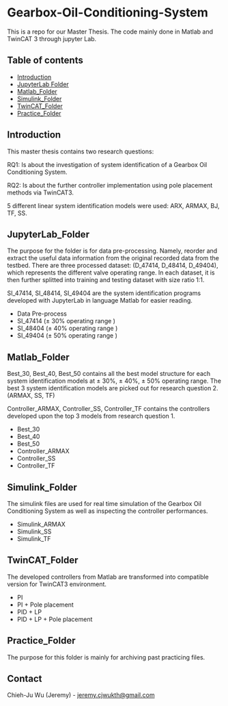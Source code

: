 # Gearbox-Oil-Conditioning-System
This is a repo for our Master Thesis. The code mainly done in Matlab and TwinCAT 3 through jupyter Lab.


## Table of contents

<!--ts-->
   * [Introduction](#Introduction)
   * [JupyterLab Folder](#JupyterLab_Folder)
   * [Matlab_Folder](#Matlab_Folder)
   * [Simulink_Folder](#Simulink_Folder)
   * [TwinCAT_Folder](#TwinCAT_Folder)
   * [Practice_Folder](#Practice_Folder)

<!--te-->

<!-- ABOUT THE PROJECT -->
## Introduction
This master thesis contains two research questions:

RQ1: Is about the investigation of system identification of a Gearbox Oil Conditioning System.

RQ2: Is about the further controller implementation using pole placement methods via TwinCAT3.

5 different linear system identification models were used: ARX, ARMAX, BJ, TF, SS.

## JupyterLab_Folder
The purpose for the folder is for data pre-processing. Namely, reorder and extract the useful data information from the original recorded data from the testbed. There are three processed dataset: (D_47414, D_48414, D_49404), which represents the different valve operating range. In each dataset, it is then further splitted into training and testing dataset with size ratio 1:1.

SI_47414, SI_48414, SI_49404 are the system identification programs developed with JupyterLab in language Matlab for easier reading.

* Data Pre-process
* SI_47414 (± 30% operating range )
* SI_48404 (± 40% operating range )
* SI_49404 (± 50% operating range )

## Matlab_Folder
Best_30, Best_40, Best_50 contains all the best model structure for each system identification models at ± 30%, ± 40%, ± 50% operating range. The best 3 system identification models are picked out for research question 2. (ARMAX, SS, TF)

Controller_ARMAX, Controller_SS, Controller_TF contains the controllers developed upon the top 3 models from research question 1.

* Best_30
* Best_40
* Best_50
* Controller_ARMAX
* Controller_SS
* Controller_TF

## Simulink_Folder
The simulink files are used for real time simulation of the Gearbox Oil Conditioning System as well as inspecting the controller performances.
* Simulink_ARMAX
* Simulink_SS
* Simulink_TF

## TwinCAT_Folder
The developed controllers from Matlab are transformed into compatible version for TwinCAT3 environment.
* PI
* PI + Pole placement
* PID + LP
* PID + LP + Pole placement

## Practice_Folder
The purpose for this folder is mainly for archiving past practicing files.

<!-- CONTACT -->
## Contact

Chieh-Ju Wu (Jeremy) - jeremy.cjwukth@gmail.com
